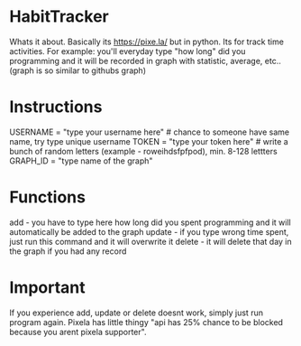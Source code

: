 # HabitTracker

Whats it about. Basically its https://pixe.la/ but in python. Its for track time activities. For example: you'll everyday type "how long" did you programming and it will be recorded in graph with statistic, average, etc.. (graph is so similar to githubs graph)

# Instructions

USERNAME = "type your username here"  # chance to someone have same name, try type unique username
TOKEN = "type your token here"  # write a bunch of random letters (example - roweihdsfpfpod), min. 8-128 lettters
GRAPH_ID = "type name of the graph"

# Functions

add - you have to type here how long did you spent programming and it will automatically be added to the graph
update - if you type wrong time spent, just run this command and it will overwrite it
delete - it will delete that day in the graph if you had any record

# Important

If you experience add, update or delete doesnt work, simply just run program again. Pixela has little thingy "api has 25% chance to be blocked because you arent pixela supporter".
